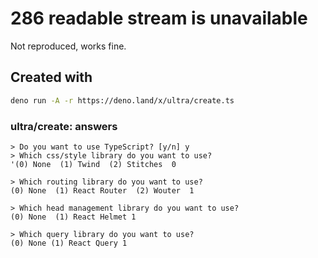 # 286 readable stream is unavailable

Not reproduced, works fine.

## Created with

```bash
deno run -A -r https://deno.land/x/ultra/create.ts
```

### ultra/create: answers

```
> Do you want to use TypeScript? [y/n] y
> Which css/style library do you want to use?
'(0) None  (1) Twind  (2) Stitches  0

> Which routing library do you want to use?
(0) None  (1) React Router  (2) Wouter  1

> Which head management library do you want to use?
(0) None  (1) React Helmet 1

> Which query library do you want to use?
(0) None (1) React Query 1
```
